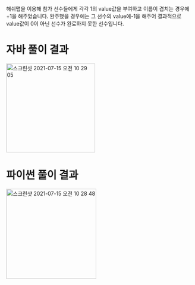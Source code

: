 해쉬맵을 이용해 참가 선수들에게 각각 1의 value값을 부여하고 이름이 겹치는 경우에 +1을 해주었습니다. 완주했을 경우에는 그 선수의 value에-1을 해주어 결과적으로 value값이 0이 아닌 선수가 완료하지 못한 선수입니다.

# 자바 풀이 결과
<img width="239" alt="스크린샷 2021-07-15 오전 10 29 05" src="https://user-images.githubusercontent.com/42399580/125713758-bce32506-50cf-4f55-90d5-bc2e14f76da2.png">

# 파이썬 풀이 결과
<img width="242" alt="스크린샷 2021-07-15 오전 10 28 48" src="https://user-images.githubusercontent.com/42399580/125713778-58daef26-ba07-40f0-8116-22fb02094567.png">
